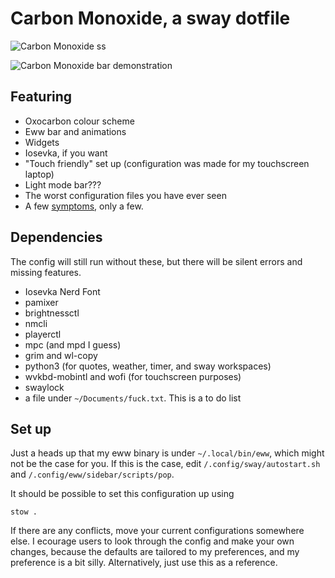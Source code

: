 # Carbon Monoxide, a sway dotfile

![Carbon Monoxide ss](https://github.com/Failedex/CarbonMonoxide/blob/main/assests/carbonmonoxide.png?raw=true)

![Carbon Monoxide bar demonstration](https://github.com/Failedex/CarbonMonoxide/blob/main/assests/carbonmonoxide.gif?raw=true)

## Featuring
- Oxocarbon colour scheme
- Eww bar and animations
- Widgets
- Iosevka, if you want
- "Touch friendly" set up (configuration was made for my touchscreen laptop)
- Light mode bar???
- The worst configuration files you have ever seen
- A few [symptoms](https://www.mayoclinic.org/diseases-conditions/carbon-monoxide/symptoms-causes/syc-20370642), only a few.

## Dependencies 

The config will still run without these, but there will be silent errors and missing features. 
- Iosevka Nerd Font
- pamixer
- brightnessctl
- nmcli
- playerctl
- mpc (and mpd I guess)
- grim and wl-copy
- python3 (for quotes, weather, timer, and sway workspaces)
- wvkbd-mobintl and wofi (for touchscreen purposes)
- swaylock
- a file under `~/Documents/fuck.txt`. This is a to do list

## Set up 
Just a heads up that my eww binary is under `~/.local/bin/eww`, which might not be the case for you. If this is the case, edit `/.config/sway/autostart.sh` and `/.config/eww/sidebar/scripts/pop`.

It should be possible to set this configuration up using 
```
stow .
```

If there are any conflicts, move your current configurations somewhere else. I ecourage users to look through the config and make your own changes, because the defaults are tailored to my preferences, and my preference is a bit silly. 
Alternatively, just use this as a reference.
